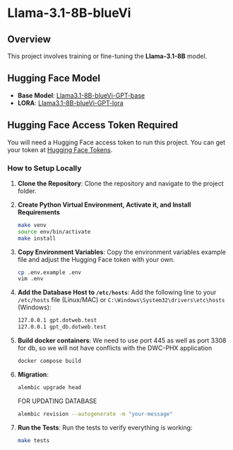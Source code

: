 # Llama-3.1-8B-blueVi

## Overview

This project involves training or fine-tuning the **Llama-3.1-8B** model.

## Hugging Face Model

- **Base Model**: [Llama3.1-8B-blueVi-GPT-base](https://huggingface.co/ThanhTranVisma/Llama3.1-8B-blueVi-GPT-base)
- **LORA**: [Llama3.1-8B-blueVi-GPT-lora](https://huggingface.co/ThanhTranVisma/Llama3.1-8B-blueVi-GPT-lora)

## Hugging Face Access Token Required

You will need a Hugging Face access token to run this project. You can get your token at [Hugging Face Tokens](https://huggingface.co/settings/tokens).

### How to Setup Locally

1. **Clone the Repository**: Clone the repository and navigate to the project folder.

2. **Create Python Virtual Environment, Activate it, and Install Requirements**
    ```bash
    make venv
    source env/bin/activate
    make install
    ```

3. **Copy Environment Variables**: Copy the environment variables example file and adjust the Hugging Face token with your own.
    ```bash
    cp .env.example .env
    vim .env
    ```

5. **Add the Database Host to `/etc/hosts`**:
    Add the following line to your `/etc/hosts` file (Linux/MAC) or `C:\Windows\System32\drivers\etc\hosts` (Windows):
    ```bash
    127.0.0.1 gpt.dotweb.test
    127.0.0.1 gpt_db.dotweb.test
    ```

6. **Build docker containers**:
    We need to use port 445 as well as port 3308 for db, so we will not have conflicts with the DWC-PHX application
    ```bash
    docker compose build
    ```

7. **Migration**:
    ```bash
    alembic upgrade head
    ```
    FOR UPDATING DATABASE
    ```bash
    alembic revision --autogenerate -m "your-message"
    ```
8. **Run the Tests**:
    Run the tests to verify everything is working:
    ```bash
    make tests
    ```